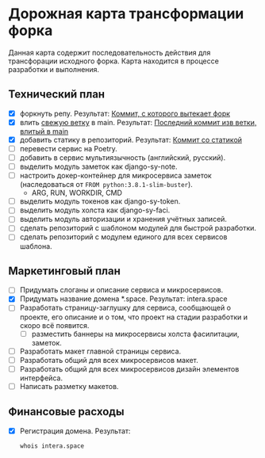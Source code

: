 # Дорожная карта трансформации форка

Данная карта содержит последовательность действия для трансфорации исходного форка. Карта находится в процессе разработки и выполнения.

## Технический план

- [x] форкнуть репу. Результат: [Коммит, с которого вытекает форк](https://github.com/syeysk/django-sy-platform/commit/4c792fbf74ad7b98795b0820f7c7bef4a001ed6a)
- [x] влить [свежую ветку](https://github.com/shyzik93/knowledge-api/tree/24-api-for-adding-notes) в main. Результат: [Последний коммит изв ветки, влитый в main](https://github.com/syeysk/django-sy-platform/commit/dd3756b7d90bfbe9939e01ba1011ac78a0564a04)
- [x] добавить статику в репозиторий. Результат: [Коммит со статикой](https://github.com/syeysk/django-sy-platform/commit/4c9a76b745e40519b791ece1967c76ce31e664ca)
- [ ] перевести сервис на Poetry.
- [ ] добавить в сервис мультиязычность (английский, русский).
- [ ] выделить модуль заметок как django-sy-note.
- [ ] настроить докер-контейнер для микросервиса заметок (наследоваться от `FROM python:3.8.1-slim-buster`).
  - ARG, RUN, WORKDIR, CMD
- [ ] выделить модуль токенов как django-sy-token.
- [ ] выделить модуль холста как django-sy-faci.
- [ ] выделить модуль авторизации и хранения учётных записей.
- [ ] сделать репозиторий с шаблоном модулей для быстрой разработки.
- [ ] сделать репозиторий с модулем единого для всех сервисов шаблона.

## Маркетинговый план

- [ ] Придумать слоганы и описание сервиса и микросервисов.
- [x] Придумать название домена *.space. Результат: intera.space
- [ ] Разработать страницу-заглушку для сервиса, сообщающей о проекте, его описание и о том, что проект на стадии разработки и скоро всё появится.
  - [ ] разместить баннеры на микросервисы холста фасилитации, заметок.
- [ ] Разработать макет главной страницы сервиса.
- [ ] Разработать общий для всех микросервисов макет.
- [ ] Разработать общий для всех микросервисов дизайн элементов интерфейса.
- [ ] Написать разметку макетов.

## Финансовые расходы

- [x] Регистрация домена. Результат:
  ```sh
  whois intera.space
  ```
